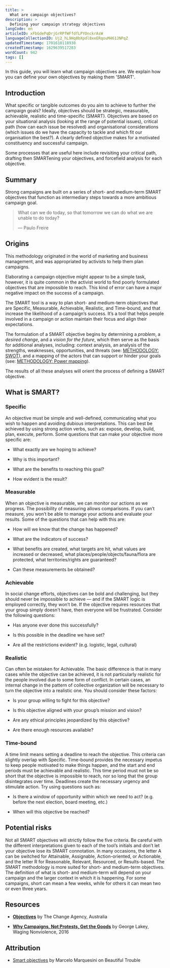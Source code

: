 ```yaml
---
title: >
  What are campaign objectives?
description: >
  Defining your campaign strategy objectives
langCode: en
articleID: xFbGdePqDrjGrRPfWFfdfLPYOnckrAsW
languageCollectionID: Uj2_hL9Hq8bXpdl8xeERqouM461JNPqZ
updatedTimestamp: 1701618118938
createdTimestamp: 1629639517283
wordCount: 942
tags: []
---
```


In this guide, you will learn what campaign objectives are. We explain how you can define your own objectives by making them 'SMART'.

## Introduction

What specific or tangible outcomes do you aim to achieve to further the campaign goals? Ideally, objectives should be strategic, measurable, achievable, realistic and time-specific (SMART). Objectives are based on your situational analysis (looking at the range of potential issues), critical path (how can each issue be resolved) and organisational considerations (which issues do we have the capacity to tackle and which fit our organisation the best?). A clearly defined objective makes for a motivated constituency and successful campaign.

Some processes that are useful here include revisiting your critical path, drafting then SMARTening your objectives, and forcefield analysis for each objective.

## **Summary**

Strong campaigns are built on a series of short- and medium-term SMART objectives that function as intermediary steps towards a more ambitious campaign goal.

> What can we do today, so that tomorrow we can do what we are unable to do today?
> 
> — Paulo Freire

## Origins

This methodology originated in the world of marketing and business management, and was appropriated by activists to help them plan campaigns.

Elaborating a campaign objective might appear to be a simple task, however, it is quite common in the activist world to find poorly formulated objectives that are impossible to reach. This kind of error can have a major negative impact on the success of a campaign.

The SMART tool is a way to plan short- and medium-term objectives that are Specific, Measurable, Achievable, Realistic, and Time-bound, and that increase the likelihood of a campaign’s success. It’s a tool that helps people involved in a campaign or action maintain their focus and align their expectations.

The formulation of a SMART objective begins by determining a _problem_, a _desired change_, and a _vision for the future_, which then serve as the basis for additional analyses, including: context analysis, an analysis of the strengths, weaknesses, opportunities, and threats (see: [METHODOLOGY: SWOT](https://beautifultrouble.org/tool/swot)), and a mapping of the actors that can support or hinder your goals (see: [METHODOLOGY: Power mapping](https://beautifultrouble.org/tool/power-mapping)).

The results of all these analyses will orient the process of defining a SMART objective.

## **What is SMART?**

### **Specific**

An objective must be simple and well-defined, communicating what you wish to happen and avoiding dubious interpretations. This can best be achieved by using strong action verbs, such as: expose, develop, build, plan, execute, perform. Some questions that can make your objective more specific are:

-   What exactly are we hoping to achieve?
    
-   Why is this important?
    
-   What are the benefits to reaching this goal?
    
-   How evident is the result?
    

### **Measurable**

When an objective is measurable, we can monitor our actions as we progress. The possibility of measuring allows comparisons. If you can’t measure, you won’t be able to manage your actions and evaluate your results. Some of the questions that can help with this are:

-   How will we know that the change has happened?
    
-   What are the indicators of success?
    
-   What benefits are created, what targets are hit, what values are increased or decreased, what places/people/objects/fauna/flora are protected, what territories/rights are guaranteed?
    
-   Can these measurements be obtained?
    

### **Achievable**

In social change efforts, objectives can be bold and challenging, but they should never be impossible to achieve — and if the SMART logic is employed correctly, they won’t be. If the objective requires resources that your group simply doesn't have, then everyone will be frustrated. Consider the following questions:

-   Has anyone ever done this successfully?
    
-   Is this possible in the deadline we have set?
    
-   Are all the restrictions evident? (e.g. logistic, legal, cultural)
    

### **Realistic**

Can often be mistaken for Achievable. The basic difference is that in many cases while the objective can be achieved, it is not particularly realistic for the people involved due to some form of conflict. In certain cases, an internal change in the pattern of collective organization will be necessary to turn the objective into a realistic one. You should consider these factors:

-   Is your group willing to fight for this objective?
    
-   Is this objective aligned with your group’s mission and vision?
    
-   Are any ethical principles jeopardized by this objective?
    
-   Are there enough resources available?
    

### **Time-bound**

A time limit means setting a deadline to reach the objective. This criteria can slightly overlap with Specific. Time-bound provides the necessary impetus to keep people motivated to make things happen, and the start and end periods must be achievable and realistic. This time period must not be so short that the objective is impossible to reach, nor so long that the group disintegrates over time. Deadlines create the necessary urgency and stimulate action. Try using questions such as:

-   Is there a window of opportunity within which we need to act? (e.g. before the next election, board meeting, etc.)
    
-   When will this objective be reached?
    

## **Potential risks**

Not all SMART objectives will strictly follow the five criteria. Be careful with the different interpretations given to each of the tool’s initials and don’t let your objective lose its SMART connotation. In many occasions, the letter A can be switched for Attainable, Assignable, Action-oriented, or Actionable, and the letter R for Reasonable, Relevant, Resourced, or Results-based. The SMART methodology is more suited for short- and medium-term objectives. The definition of what is short- and medium-term will depend on your campaign and the larger context in which it is happening. For some campaigns, short can mean a few weeks, while for others it can mean two or even three years.

## Resources

-   [**Objectives**](http://www.thechangeagency.org/campaigners-toolkit/training-resources/strategy/) by The Change Agency, Australia
    
-   [**Why Campaigns, Not Protests, Get the Goods**](http://wagingnonviolence.org/feature/election-campaigns-one-off-protests/) by George Lakey, Waging Nonviolence, 2016
    

## Attribution

-   [Smart objectives](https://beautifultrouble.org/toolbox/tool/smart-objectives?utm_source=activisthandbook.org) by Marcelo Marquesini on Beautiful Trouble